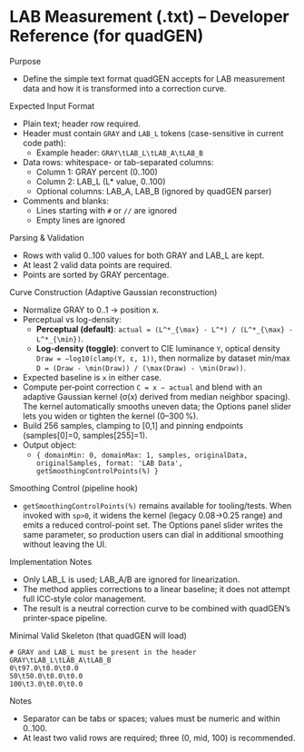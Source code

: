 # LAB Measurement (.txt) – Developer Reference (for quadGEN)

Purpose
- Define the simple text format quadGEN accepts for LAB measurement data and how it is transformed into a correction curve.

Expected Input Format
- Plain text; header row required.
- Header must contain `GRAY` and `LAB_L` tokens (case-sensitive in current code path):
  - Example header: `GRAY\tLAB_L\tLAB_A\tLAB_B`
- Data rows: whitespace- or tab-separated columns:
  - Column 1: GRAY percent (0..100)
  - Column 2: LAB_L (L* value, 0..100)
  - Optional columns: LAB_A, LAB_B (ignored by quadGEN parser)
- Comments and blanks:
  - Lines starting with `#` or `//` are ignored
  - Empty lines are ignored

Parsing & Validation
- Rows with valid 0..100 values for both GRAY and LAB_L are kept.
- At least 2 valid data points are required.
- Points are sorted by GRAY percentage.

Curve Construction (Adaptive Gaussian reconstruction)
- Normalize GRAY to 0..1 → position x.
- Perceptual vs log-density:
  - **Perceptual (default)**: `actual = (L^*_{\max} - L^*) / (L^*_{\max} - L^*_{\min})`.
  - **Log-density (toggle)**: convert to CIE luminance `Y`, optical density `Draw = −log10(clamp(Y, ε, 1))`, then normalize by dataset min/max `D = (Draw - \min(Draw)) / (\max(Draw) - \min(Draw))`.
- Expected baseline is `x` in either case.
- Compute per‑point correction `C = x − actual` and blend with an adaptive Gaussian kernel (σ(x) derived from median neighbor spacing). The kernel automatically smooths uneven data; the Options panel slider lets you widen or tighten the kernel (0–300 %).
- Build 256 samples, clamping to [0,1] and pinning endpoints (samples[0]=0, samples[255]=1).
- Output object:
  - `{ domainMin: 0, domainMax: 1, samples, originalData, originalSamples, format: 'LAB Data', getSmoothingControlPoints(%) }`

Smoothing Control (pipeline hook)
- `getSmoothingControlPoints(%)` remains available for tooling/tests. When invoked with `sp>0`, it widens the kernel (legacy 0.08→0.25 range) and emits a reduced control-point set. The Options panel slider writes the same parameter, so production users can dial in additional smoothing without leaving the UI.

Implementation Notes
- Only LAB_L is used; LAB_A/B are ignored for linearization.
- The method applies corrections to a linear baseline; it does not attempt full ICC‑style color management.
- The result is a neutral correction curve to be combined with quadGEN’s printer‑space pipeline.

Minimal Valid Skeleton (that quadGEN will load)
```
# GRAY and LAB_L must be present in the header
GRAY\tLAB_L\tLAB_A\tLAB_B
0\t97.0\t0.0\t0.0
50\t50.0\t0.0\t0.0
100\t3.0\t0.0\t0.0
```

Notes
- Separator can be tabs or spaces; values must be numeric and within 0..100.
- At least two valid rows are required; three (0, mid, 100) is recommended.
